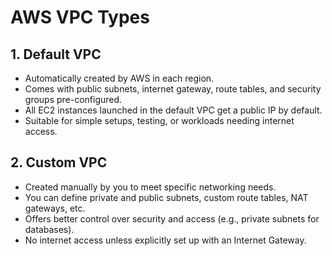 # AWS VPC Types

## 1. Default VPC
- Automatically created by AWS in each region.
- Comes with public subnets, internet gateway, route tables, and security groups pre-configured.
- All EC2 instances launched in the default VPC get a public IP by default.
- Suitable for simple setups, testing, or workloads needing internet access.

## 2. Custom VPC
- Created manually by you to meet specific networking needs.
- You can define private and public subnets, custom route tables, NAT gateways, etc.
- Offers better control over security and access (e.g., private subnets for databases).
- No internet access unless explicitly set up with an Internet Gateway.

